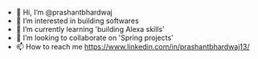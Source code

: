 - 👋 Hi, I’m @prashantbhardwaj
- 👀 I’m interested in building softwares
- 🌱 I’m currently learning 'building Alexa skills'
- 💞️ I’m looking to collaborate on 'Spring projects'
- 📫 How to reach me https://www.linkedin.com/in/prashantbhardwaj13/

<!---
prashantbhardwaj/prashantbhardwaj is a ✨ special ✨ repository because its `README.md` (this file) appears on your GitHub profile.
You can click the Preview link to take a look at your changes.
--->

